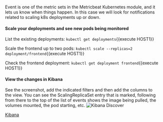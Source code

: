 
Event is one of the metric sets in the Metricbeat Kubernetes module, and it lets us know when things happen.  In this case we will look for notifications related to scaling k8s deployments up or down.

#### Scale your deployments and see new pods being monitored

List the existing deployments:
`kubectl get deployments`{{execute HOST1}}

Scale the frontend up to two pods:
`kubectl scale --replicas=2 deployment/frontend`{{execute HOST1}}

Check the frontend deployment:
`kubectl get deployment frontend`{{execute HOST1}}

#### View the changes in Kibana
See the screenshot, add the indicated filters and then add the columns to the view.  You can see the ScalingReplicaSet entry that is marked, following from there to the top of the list of events shows the image being pulled, the volumes mounted, the pod starting, etc.
![Kibana Discover](https://raw.githubusercontent.com/elastic/examples/master/MonitoringKubernetes/scaling-discover.png)

[Kibana](https://[[HOST_SUBDOMAIN]]-30601-[[KATACODA_HOST]].environments.katacoda.com/app/kibana)
